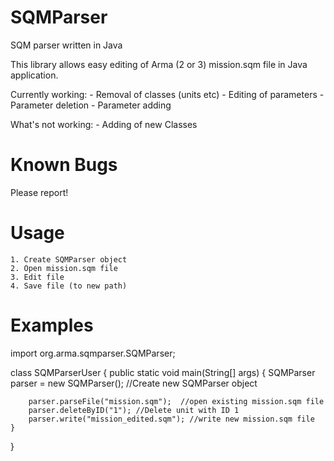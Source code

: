 SQMParser
=================

SQM parser written in Java

This library allows easy editing of Arma (2 or 3) mission.sqm file in Java application.

Currently working:
	- Removal of classes (units etc)
	- Editing of parameters
	- Parameter deletion
	- Parameter adding
	
What's not working:
	- Adding of new Classes



Known Bugs
==========
Please report!

Usage
=====

	1. Create SQMParser object
	2. Open mission.sqm file
	3. Edit file
	4. Save file (to new path)
	
Examples
=======
import org.arma.sqmparser.SQMParser;

class SQMParserUser 
{
	public static void main(String[] args)
	{
		SQMParser parser = new SQMParser(); //Create new SQMParser object
		
		parser.parseFile("mission.sqm");  //open existing mission.sqm file
		parser.deleteByID("1"); //Delete unit with ID 1
		parser.write("mission_edited.sqm"); //write new mission.sqm file
	}
}